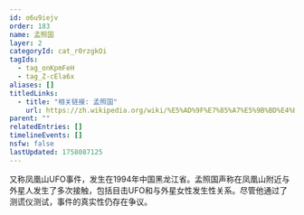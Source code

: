 ```yaml
---
id: o6u9iejv
order: 183
name: 孟照国
layer: 2
categoryId: cat_r0rzgkOi
tagIds:
  - tag_onKpmFeH
  - tag_Z-cEla6x
aliases: []
titledLinks:
  - title: "相关链接: 孟照国"
    url: https://zh.wikipedia.org/wiki/%E5%AD%9F%E7%85%A7%E5%9B%BD%E4%BA%8B%E4%BB%B6
parent: ""
relatedEntries: []
timelineEvents: []
nsfw: false
lastUpdated: 1758087125
---
```


又称凤凰山UFO事件，发生在1994年中国黑龙江省。孟照国声称在凤凰山附近与外星人发生了多次接触，包括目击UFO和与外星女性发生性关系。尽管他通过了测谎仪测试，事件的真实性仍存在争议。
